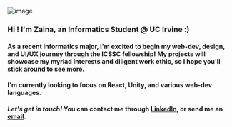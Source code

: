 ![image](https://github.com/zainaazim/zainaazim/assets/109643473/2c6bb8df-4703-4917-9db8-e2ca07d9a1b6)



###  Hi ! I'm Zaina, an Informatics Student @ UC Irvine :)

####  As a recent Informatics major, I'm excited to begin my web-dev, design, and UI/UX journey through the ICSSC fellowship! My projects will showcase my myriad interests and diligent work ethic, so I hope you'll stick around to see more. 

####  I'm currently looking to focus on React, Unity, and various web-dev languages.

####  ***Let's get in touch!*** You can contact me through [LinkedIn](https://www.linkedin.com/in/zazim/), or send me an [email](mailto:zazim@uci.edu?cc=&bcc=&subject=Contact&body=).
